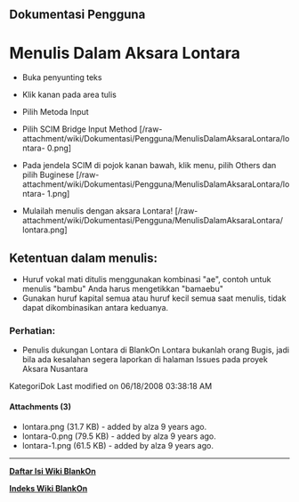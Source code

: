 ## Dokumentasi  Pengguna
# Menulis Dalam Aksara Lontara
   * Buka penyunting teks
   * Klik kanan pada area tulis
   * Pilih Metoda Input
   * Pilih SCIM Bridge Input Method
[/raw-attachment/wiki/Dokumentasi/Pengguna/MenulisDalamAksaraLontara/lontara-
0.png]
   
  * Pada jendela SCIM di pojok kanan bawah, klik menu, pilih Others dan pilih
      Buginese
[/raw-attachment/wiki/Dokumentasi/Pengguna/MenulisDalamAksaraLontara/lontara-
1.png]

   * Mulailah menulis dengan aksara Lontara!
[/raw-attachment/wiki/Dokumentasi/Pengguna/MenulisDalamAksaraLontara/
lontara.png]

## Ketentuan dalam menulis:
   * Huruf vokal mati ditulis menggunakan kombinasi "ae", contoh untuk menulis
      "bambu" Anda harus mengetikkan "bamaebu"
   * Gunakan huruf kapital semua atau huruf kecil semua saat menulis, tidak
      dapat dikombinasikan antara keduanya.

### Perhatian:
   * Penulis dukungan Lontara di BlankOn Lontara bukanlah orang Bugis, jadi
      bila ada kesalahan segera laporkan di halaman Issues pada proyek ​Aksara
      Nusantara

KategoriDok
Last modified on 06/18/2008 03:38:18 AM
#### Attachments (3)
   * lontara.png​ (31.7 KB) - added by alza 9 years ago.
   * lontara-0.png​ (79.5 KB) - added by alza 9 years ago.
   * lontara-1.png​ (61.5 KB) - added by alza 9 years ago.
 
---
[**Daftar Isi Wiki BlankOn**](/DaftarIsi/README.md)
 
[**Indeks Wiki BlankOn**](/Indeks.md)
